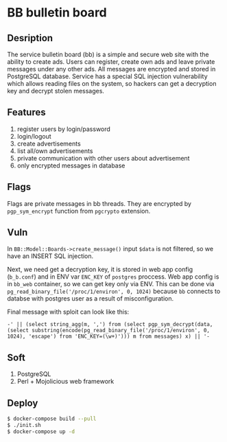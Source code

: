 # BB bulletin board

## Desription

The service bulletin board (bb) is a simple and secure web site with the ability to create ads. Users can register, create own ads and leave private messages under any other ads. All messages are encrypted and stored in PostgreSQL database. Service has a special SQL injection vulnerability which allows reading files on the system, so hackers can get a decryption key and decrypt stolen messages.

## Features

1. register users by login/password
2. login/logout
3. create advertisements
4. list all/own advertisements
5. private communication with other users about advertisement
6. only encrypted messages in database

## Flags

Flags are private messages in bb threads. They are encrypted by `pgp_sym_encrypt` function from `pgcrypto` extension.

## Vuln

In `BB::Model::Boards->create_message()` input `$data` is not filtered, so we have an INSERT SQL injection.

Next, we need get a decryption key, it is stored in web app config (`b_b.conf`) and in ENV var `ENC_KEY` of `postgres` proccess. Web app config is in `bb_web` container, so we can get key only via ENV. This can be done via `pg_read_binary_file('/proc/1/environ', 0, 1024)` because `bb` connects to databse with postgres user as a result of misconfiguration.

Final message with sploit can look like this:

```
-' || (select string_agg(m, ',') from (select pgp_sym_decrypt(data, (select substring(encode(pg_read_binary_file('/proc/1/environ', 0, 1024), 'escape') from 'ENC_KEY=(\w+)'))) m from messages) x) || '-
```

## Soft

1. PostgreSQL
2. Perl + Mojolicious web framework

## Deploy

```bash
$ docker-compose build --pull
$ ./init.sh
$ docker-compose up -d
```
